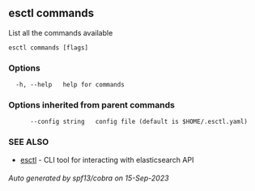 ## esctl commands

List all the commands available

```
esctl commands [flags]
```

### Options

```
  -h, --help   help for commands
```

### Options inherited from parent commands

```
      --config string   config file (default is $HOME/.esctl.yaml)
```

### SEE ALSO

* [esctl](esctl.md)	 - CLI tool for interacting with elasticsearch API

###### Auto generated by spf13/cobra on 15-Sep-2023
